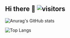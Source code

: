 ## Hi there 👋 ![visitors](https://visitor-badge.glitch.me/badge?page_id=Carterzackary&left_color=green&right_color=red)

<!--
**Carterzackary/Carterzackary** is a ✨ _special_ ✨ repository because its `README.md` (this file) appears on your GitHub profile.

Here are some ideas to get you started:

- 🔭 I’m currently working on ...
- 🌱 I’m currently learning ...
- 👯 I’m looking to collaborate on ...
- 🤔 I’m looking for help with ...
- 💬 Ask me about ...
- 📫 How to reach me: ...
- 😄 Pronouns: ...
- ⚡ Fun fact: ...
-->

![Anurag's GitHub stats](https://github-readme-stats.vercel.app/api?username=Carterzackary)


![Top Langs](https://github-readme-stats.vercel.app/api/top-langs/?username=Carterzackary)

